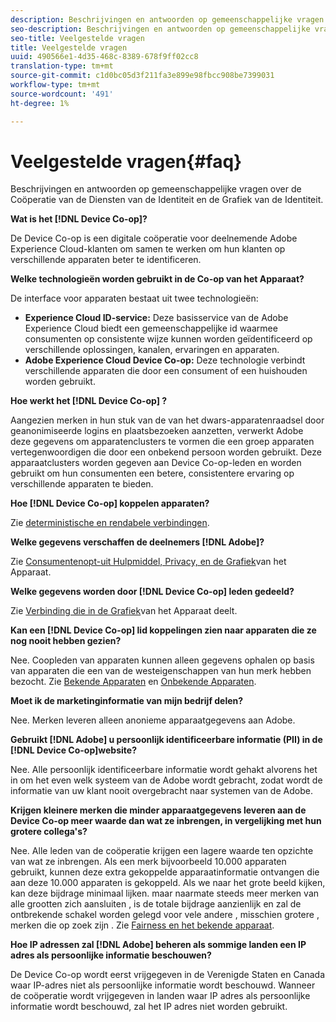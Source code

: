 ```yaml
---
description: Beschrijvingen en antwoorden op gemeenschappelijke vragen over de Coöperatie van de Diensten van de Identiteit en de Grafiek van de Identiteit.
seo-description: Beschrijvingen en antwoorden op gemeenschappelijke vragen over de Coöperatie van de Diensten van de Identiteit en de Grafiek van de Identiteit.
seo-title: Veelgestelde vragen
title: Veelgestelde vragen
uuid: 490566e1-4d35-468c-8389-678f9ff02cc8
translation-type: tm+mt
source-git-commit: c1d0bc05d3f211fa3e899e98fbcc908be7399031
workflow-type: tm+mt
source-wordcount: '491'
ht-degree: 1%

---
```



# Veelgestelde vragen{#faq}

Beschrijvingen en antwoorden op gemeenschappelijke vragen over de Coöperatie van de Diensten van de Identiteit en de Grafiek van de Identiteit.

**Wat is het [!DNL Device Co-op]?**

De Device Co-op is een digitale coöperatie voor deelnemende Adobe Experience Cloud-klanten om samen te werken om hun klanten op verschillende apparaten beter te identificeren.

**Welke technologieën worden gebruikt in de Co-op van het Apparaat?**

De interface voor apparaten bestaat uit twee technologieën:

* **Experience Cloud ID-service:** Deze basisservice van de Adobe Experience Cloud biedt een gemeenschappelijke id waarmee consumenten op consistente wijze kunnen worden geïdentificeerd op verschillende oplossingen, kanalen, ervaringen en apparaten.
* **Adobe Experience Cloud Device Co-op:** Deze technologie verbindt verschillende apparaten die door een consument of een huishouden worden gebruikt.

**Hoe werkt het [!DNL Device Co-op] ?**

Aangezien merken in hun stuk van de van het dwars-apparatenraadsel door geanonimiseerde logins en plaatsbezoeken aanzetten, verwerkt Adobe deze gegevens om apparatenclusters te vormen die een groep apparaten vertegenwoordigen die door een onbekend persoon worden gebruikt. Deze apparaatclusters worden gegeven aan Device Co-op-leden en worden gebruikt om hun consumenten een betere, consistentere ervaring op verschillende apparaten te bieden.

**Hoe [!DNL Device Co-op] koppelen apparaten?**

Zie [deterministische en rendabele verbindingen](processes/links.md#concept-58bb7ab25f904f5f98d645e35205c931).

**Welke gegevens verschaffen de deelnemers [!DNL Adobe]?**

Zie [Consumentenopt-uit Hulpmiddel, Privacy, en de Grafiek](privacy.md#concept-fa1346e6b95a484eaeafc9bebe3cd6be)van het Apparaat.

**Welke gegevens worden door [!DNL Device Co-op] leden gedeeld?**

Zie [Verbinding die in de Grafiek](processes/link-sharing.md#concept-7168053105a94649a3f092d375d79eaf)van het Apparaat deelt.

<!--
Removed at Asa's request.
<p><b>What does <span class="keyword"> Adobe </span> see via the <span class="wintitle"> Device Graph </span>?</b> </p>
<p>Adobe can see which devices are most likely being used by the same person, using probabilistic and deterministic device graph algorithms. This match between a group of devices and a person is really two numbers that are linked to each other. One number represents a group of devices believed to belong to the same person while the other number represents a person. Adobe makes this linked device information available to consumers as well, so they can correct misinformation and/or opt-out one or all devices from the Device Co-op. </p>
-->

**Kan een [!DNL Device Co-op] lid koppelingen zien naar apparaten die ze nog nooit hebben gezien?**

Nee. Coopleden van apparaten kunnen alleen gegevens ophalen op basis van apparaten die een van de westeigenschappen van hun merk hebben bezocht. Zie [Bekende Apparaten](processes/known-device.md#concept-8e87c276819a48bfac5cef10b45216d1) en [Onbekende Apparaten](processes/unknown-device.md#concept-95090d341cdc4c22ba4319d79d8f6e40).

**Moet ik de marketinginformatie van mijn bedrijf delen?**

Nee. Merken leveren alleen anonieme apparaatgegevens aan Adobe.

**Gebruikt [!DNL Adobe] u persoonlijk identificeerbare informatie (PII) in de [!DNL Device Co-op]website?**

Nee. Alle persoonlijk identificeerbare informatie wordt gehakt alvorens het in om het even welk systeem van de Adobe wordt gebracht, zodat wordt de informatie van uw klant nooit overgebracht naar systemen van de Adobe.

**Krijgen kleinere merken die minder apparaatgegevens leveren aan de Device Co-op meer waarde dan wat ze inbrengen, in vergelijking met hun grotere collega&#39;s?**

Nee. Alle leden van de coöperatie krijgen een lagere waarde ten opzichte van wat ze inbrengen. Als een merk bijvoorbeeld 10.000 apparaten gebruikt, kunnen deze extra gekoppelde apparaatinformatie ontvangen die aan deze 10.000 apparaten is gekoppeld. Als we naar het grote beeld kijken, kan deze bijdrage minimaal lijken. maar naarmate steeds meer merken van alle grootten zich aansluiten , is de totale bijdrage aanzienlijk en zal de ontbrekende schakel worden gelegd voor vele andere , misschien grotere , merken die op zoek zijn . Zie [Fairness en het bekende apparaat](processes/known-device.md#section-0543188729d845d6b95db70b8b25e9f8).

**Hoe IP adressen zal [!DNL Adobe] beheren als sommige landen een IP adres als persoonlijke informatie beschouwen?**

De Device Co-op wordt eerst vrijgegeven in de Verenigde Staten en Canada waar IP-adres niet als persoonlijke informatie wordt beschouwd. Wanneer de coöperatie wordt vrijgegeven in landen waar IP adres als persoonlijke informatie wordt beschouwd, zal het IP adres niet worden gebruikt.
